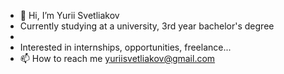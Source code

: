 - 👋 Hi, I’m Yurii Svetliakov
- Currently studying at a university, 3rd year bachelor's degree
- 
- Interested in internships, opportunities, freelance...
- 📫 How to reach me yuriisvetliakov@gmail.com
<!---
1Zero11/1Zero11 is a ✨ special ✨ repository because its `README.md` (this file) appears on your GitHub profile.
You can click the Preview link to take a look at your changes.
--->

